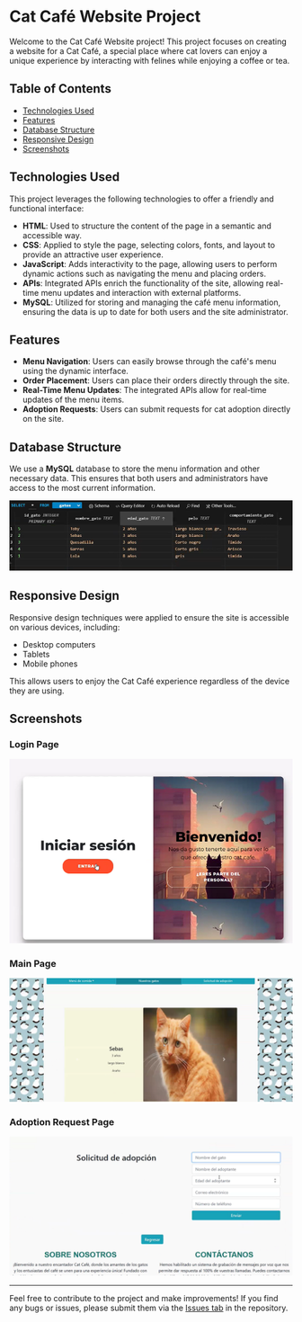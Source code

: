 # Cat Café Website Project

Welcome to the Cat Café Website project! This project focuses on creating a website for a Cat Café, a special place where cat lovers can enjoy a unique experience by interacting with felines while enjoying a coffee or tea.

## Table of Contents
- [Technologies Used](#technologies-used)
- [Features](#features)
- [Database Structure](#database-structure)
- [Responsive Design](#responsive-design)
- [Screenshots](#screenshots)

## Technologies Used

This project leverages the following technologies to offer a friendly and functional interface:

- **HTML**: Used to structure the content of the page in a semantic and accessible way.
- **CSS**: Applied to style the page, selecting colors, fonts, and layout to provide an attractive user experience.
- **JavaScript**: Adds interactivity to the page, allowing users to perform dynamic actions such as navigating the menu and placing orders.
- **APIs**: Integrated APIs enrich the functionality of the site, allowing real-time menu updates and interaction with external platforms.
- **MySQL**: Utilized for storing and managing the café menu information, ensuring the data is up to date for both users and the site administrator.

## Features

- **Menu Navigation**: Users can easily browse through the café's menu using the dynamic interface.
- **Order Placement**: Users can place their orders directly through the site.
- **Real-Time Menu Updates**: The integrated APIs allow for real-time updates of the menu items.
- **Adoption Requests**: Users can submit requests for cat adoption directly on the site.

## Database Structure

We use a **MySQL** database to store the menu information and other necessary data. This ensures that both users and administrators have access to the most current information.

![Database Schema](https://github.com/Roodrrigoo/CatCafe-Website/blob/main/imgs/Catcafe%20db%7D.png?raw=true)

## Responsive Design

Responsive design techniques were applied to ensure the site is accessible on various devices, including:

- Desktop computers
- Tablets
- Mobile phones

This allows users to enjoy the Cat Café experience regardless of the device they are using.

## Screenshots

### Login Page
![Login Page](https://github.com/Roodrrigoo/CatCafe-Website/blob/main/imgs/Catcafe.png?raw=true)

### Main Page
![Main Page](https://github.com/Roodrrigoo/CatCafe-Website/blob/main/imgs/catcafe%20pagina%20principal.png?raw=true)

### Adoption Request Page
![Adoption Request Page](https://github.com/Roodrrigoo/CatCafe-Website/blob/main/imgs/catcafe%20solicitud%20adopcion.png?raw=true)

---

Feel free to contribute to the project and make improvements! If you find any bugs or issues, please submit them via the [Issues tab](https://github.com/Roodrrigoo/CatCafe-Website/issues) in the repository.

